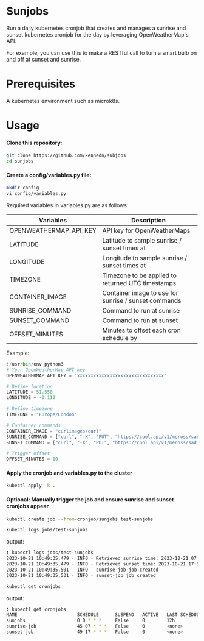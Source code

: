 # Sunjobs

Run a daily kubernetes cronjob that creates and manages a sunrise and sunset kubernetes cronjob for the day by leveraging OpenWeatherMap's API.

For example, you can use this to make a RESTful call to turn a smart bulb on and off at sunset and sunrise.

# Prerequisites

A kubernetes environment such as microk8s.

# Usage

#### Clone this repository:

```bash
git clone https://github.com/kennedn/subjobs
cd sunjobs
```

#### Create a config/variables.py file:

```bash
mkdir config
vi config/variables.py
```

Required variables in variables.py are as follows:

|Variables        |Description|
|-----------------|------------------------------------------------------------------|
|OPENWEATHERMAP_API_KEY| API key for OpenWeatherMaps|
|LATITUDE | Latitude to sample sunrise / sunset times at|
|LONGITUDE | Longitude to sample sunrise / sunset times at|
|TIMEZONE| Timezone to be applied to returned UTC timestamps|
|CONTAINER_IMAGE | Container image to use for sunrise / sunset commands|
|SUNRISE_COMMAND | Command to run at sunrise|
|SUNSET_COMMAND  | Command to run at sunset|
|OFFSET_MINUTES | Minutes to offset each cron schedule by|

Example:

```python
!/usr/bin/env python3
# Your OpenWeatherMap API key
OPENWEATHERMAP_API_KEY = "xxxxxxxxxxxxxxxxxxxxxxxxxxxxxxxx"

# Define location
LATITUDE = 51.550
LONGITUDE = -0.110

# Define timezone
TIMEZONE = "Europe/London"

# Container commands
CONTAINER_IMAGE = "curlimages/curl"
SUNRISE_COMMAND = ["curl", "-X", "PUT", "https://cool.api/v1/meross/sad_light?code=toggle&value=0"]
SUNSET_COMMAND = ["curl", "-X", "PUT", "https://cool.api/v1/meross/sad_light?code=toggle&value=1"]

# Trigger offset
OFFSET_MINUTES = 10
```

#### Apply the cronjob and variables.py to the cluster
```bash
kubectl apply -k .
```

#### Optional: Manually trigger the job and ensure sunrise and sunset cronjobs appear
```bash 
kubectl create job --from=cronjob/sunjobs test-sunjobs
```

```bash
kubectl logs jobs/test-sunjobs
```

output:
```bash
❯ kubectl logs jobs/test-sunjobs
2023-10-21 10:49:35,479 - INFO - Retrieved sunrise time: 2023-10-21 07:55:17+01:00
2023-10-21 10:49:35,479 - INFO - Retrieved sunset time: 2023-10-21 17:59:52+01:00
2023-10-21 10:49:35,501 - INFO - sunrise-job job created
2023-10-21 10:49:35,531 - INFO - sunset-job job created
```

```bash
kubectl get cronjobs
```

output:
```bash
❯ kubectl get cronjobs
NAME                      SCHEDULE      SUSPEND   ACTIVE   LAST SCHEDULE   AGE
sunjobs                   0 0 * * *     False     0        12h             40h
sunrise-job               45 07 * * *   False     0        <none>          41h
sunset-job                49 17 * * *   False     0        <none>          17m
```






